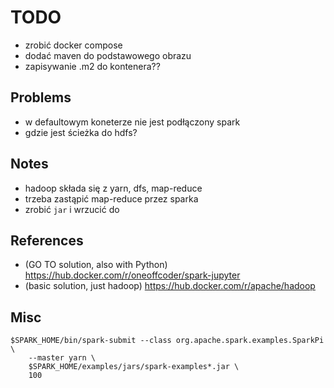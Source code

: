 # TODO
* zrobić docker compose
* dodać maven do podstawowego obrazu
* zapisywanie .m2 do kontenera??

## Problems
* w defaultowym koneterze nie jest podłączony spark
* gdzie jest ścieżka do hdfs?

## Notes
* hadoop składa się z yarn, dfs, map-reduce
* trzeba zastąpić map-reduce przez sparka
* zrobić `jar` i wrzucić do 

## References
* (GO TO solution, also with Python) https://hub.docker.com/r/oneoffcoder/spark-jupyter 
* (basic solution, just hadoop) https://hub.docker.com/r/apache/hadoop

## Misc
```
$SPARK_HOME/bin/spark-submit --class org.apache.spark.examples.SparkPi \
    --master yarn \
    $SPARK_HOME/examples/jars/spark-examples*.jar \
    100
```
